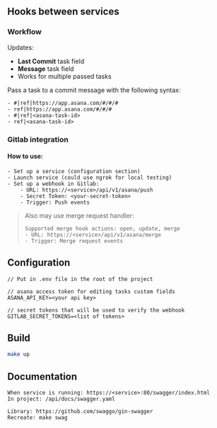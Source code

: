 ## Hooks between services

### Workflow

Updates:

- **Last Commit** task field
- **Message** task field
- Works for multiple passed tasks

Pass a task to a commit message with the following syntax:

```text
- #|ref|https://app.asana.com/#/#/#
- ref|https://app.asana.com/#/#/#
- #|ref|<asana-task-id>
- ref|<asana-task-id>
```

### Gitlab integration

#### How to use:

```text
- Set up a service (configuration section)
- Launch service (could use ngrok for local testing)
- Set up a webhook in Gitlab:
    - URL: https://<service>/api/v1/asana/push
    - Secret Token: <your-secret-token>
    - Trigger: Push events
```

> Also may use merge request handler:
> ```text
> Supported merge hook actions: open, update, merge
> - URL: https://<service>/api/v1/asana/merge
> - Trigger: Merge request events
> ```


## Configuration

```text
// Put in .env file in the root of the project

// asana access token for editing tasks custom fields
ASANA_API_KEY=<your api key>

// secret tokens that will be used to verify the webhook
GITLAB_SECRET_TOKENS=<list of tokens> 
```

## Build

```bash
make up
```

## Documentation

```text
When service is running: https://<service>:80/swagger/index.html
In project: /api/docs/swagger.yaml

Library: https://github.com/swaggo/gin-swagger
Recreate: make swag
```
